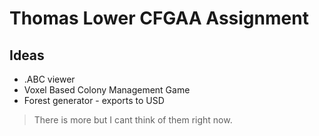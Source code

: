 # Thomas Lower CFGAA Assignment

## Ideas

- .ABC viewer
- Voxel Based Colony Management Game
- Forest generator - exports to USD

> There is more but I cant think of them right now.
